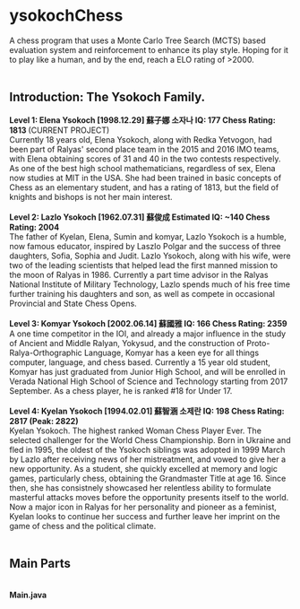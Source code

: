 # ysokochChess
A chess program that uses a Monte Carlo Tree Search (MCTS) based evaluation system and reinforcement to enhance its play style. Hoping for it to play like a human, and by the end, reach a ELO rating of >2000. 
<br><br>
<h2>Introduction: The Ysokoch Family. </h2>
<b>Level 1: Elena Ysokoch [1998.12.29] 蘇子娜 소자나 IQ: 177 Chess Rating: 1813 </b>(CURRENT PROJECT)<br>
Currently 18 years old, Elena Ysokoch, along with Redka Yetvogon, had been part of Ralyas' second place team in the 2015 and 2016 IMO teams, with Elena obtaining scores of 31 and 40 in the two contests respectively. As one of the best high school mathematicians, regardless of sex, Elena now studies at MIT in the USA. She had been trained in basic concepts of Chess as an elementary student, and has a rating of 1813, but the field of knights and bishops is not her main interest.
<br><br>
<b> Level 2: Lazlo Ysokoch [1962.07.31] 蘇俊成 Estimated IQ: ~140 Chess Rating: 2004</b> <br>
The father of Kyelan, Elena, Sumin and komyar, Lazlo Ysokoch is a humble, now famous educator, inspired by Laszlo Polgar and the success of three daughters, Sofia, Sophia and Judit. Lazlo Ysokoch, along with his wife, were two of the leading scientists that helped lead the first manned mission to the moon of Ralyas in 1986. Currently a part time advisor in the Ralyas National Institute of Military Technology, Lazlo spends much of his free time further training his daughters and son, as well as compete in occasional Provincial and State Chess Opens.
<br><br>
<b> Level 3: Komyar Ysokoch [2002.06.14] 蘇國雅 IQ: 166 Chess Rating: 2359 </b> <br>
A one time competitor in the IOI, and already a major influence in the study of Ancient and Middle Ralyan, Yokysud, and the construction of Proto-Ralya-Orthographic Language, Komyar has a keen eye for all things computer, language, and chess based. Currently a 15 year old student, Komyar has just graduated from Junior High School, and will be enrolled in Verada National High School of Science and Technology starting from 2017 September. As a chess player, he is ranked #18 for Under 17.
<br> <br>
<b> Level 4: Kyelan Ysokoch [1994.02.01] 蘇智涵  소제란 IQ: 198 Chess Rating: 2817 (Peak: 2822) </b> <br> 
Kyelan Ysokoch. The highest ranked Woman Chess Player Ever. The selected challenger for the World Chess Championship. Born in Ukraine and fled in 1995, the oldest of the Ysokoch siblings was adopted in 1999 March by Lazlo after receiving news of her mistreatment, and vowed to give her a new opportunity. As a student, she quickly excelled at memory and logic games, particularly chess, obtaining the Grandmaster Title at age 16. Since then, she has consistnely showcased her relentless ability to formulate masterful attacks moves before the opportunity presents itself to the world. Now a major icon in Ralyas for her personality and pioneer as a feminist, Kyelan looks to continue her success and further leave her imprint on the game of chess and the political climate.
<br>
<br>
<h2> Main Parts </h2>
<br>
<b> Main.java </b>
